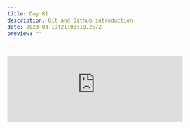 ```yaml
---
title: Day 81
description: Git and Github introduction
date: 2023-03-19T21:00:18.257Z
preview: ""

---
```

<iframe src="https://mastodontech.de/@larnius/110051957744908944/embed" class="mastodon-embed" style="max-width: 100%; border: 0" width="400" allowfullscreen="allowfullscreen"></iframe><script src="https://mastodontech.de/embed.js" async="async"></script>